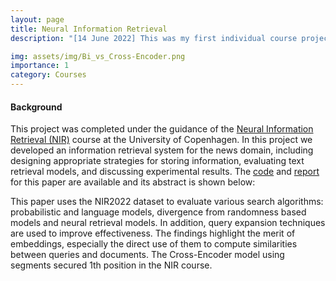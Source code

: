 ```yaml
---
layout: page
title: Neural Information Retrieval 
description: "[14 June 2022] This was my first individual course project in the field of NLP. Fortunately, my model performed best in the Neural information Retrieval course offered in 2022 at the University of Copenhagen."

img: assets/img/Bi_vs_Cross-Encoder.png
importance: 1
category: Courses
---
```


#### Background

This project was completed under the guidance of the <a href="https://github.com/yuqinzhou9/course-neural_information_retrieval/blob/main/NIR_course_description.pdf">Neural Information Retrieval (NIR)</a> course at the University of Copenhagen.  In this project we developed an information retrieval system for the news domain, including designing appropriate strategies for storing information, evaluating text retrieval models, and discussing experimental results. The  <a href="https://github.com/yuqinzhou9/course-neural_information_retrieval/tree/main/Code">code</a>  and <a href="https://github.com/yuqinzhou9/course-neural_information_retrieval/blob/main/NIR%20report.pdf">report</a>  for this paper are available and its abstract is shown below:


This paper uses the NIR2022 dataset to evaluate various search algorithms: probabilistic and language models, divergence from randomness based models and neural retrieval models. In addition, query expansion techniques are used to improve effectiveness. The findings highlight the merit of embeddings, especially the direct use of them to compute similarities between queries and documents. The Cross-Encoder model using segments secured 1th position in the NIR course. 
